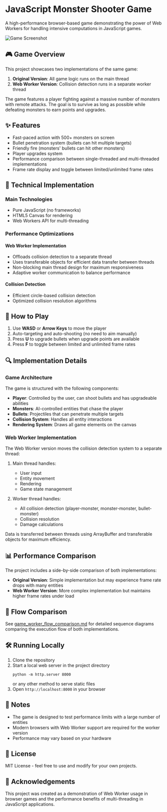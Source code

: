 # JavaScript Monster Shooter Game

A high-performance browser-based game demonstrating the power of Web Workers for handling intensive computations in JavaScript games.

![Game Screenshot](screenshot.png)

## 🎮 Game Overview

This project showcases two implementations of the same game:

1. **Original Version**: All game logic runs on the main thread
2. **Web Worker Version**: Collision detection runs in a separate worker thread

The game features a player fighting against a massive number of monsters with remote attacks. The goal is to survive as long as possible while defeating monsters to earn points and upgrades.

## ✨ Features

- Fast-paced action with 500+ monsters on screen
- Bullet penetration system (bullets can hit multiple targets)
- Friendly fire (monsters' bullets can hit other monsters)
- Player upgrades system
- Performance comparison between single-threaded and multi-threaded implementations
- Frame rate display and toggle between limited/unlimited frame rates

## 🔧 Technical Implementation

### Main Technologies

- Pure JavaScript (no frameworks)
- HTML5 Canvas for rendering
- Web Workers API for multi-threading

### Performance Optimizations

#### Web Worker Implementation
- Offloads collision detection to a separate thread
- Uses transferable objects for efficient data transfer between threads
- Non-blocking main thread design for maximum responsiveness
- Adaptive worker communication to balance performance

#### Collision Detection
- Efficient circle-based collision detection
- Optimized collision resolution algorithms

## 🚀 How to Play

1. Use **WASD** or **Arrow Keys** to move the player
2. Auto-targeting and auto-shooting (no need to aim manually)
3. Press **U** to upgrade bullets when upgrade points are available
4. Press **F** to toggle between limited and unlimited frame rates

## 🔍 Implementation Details

### Game Architecture

The game is structured with the following components:

- **Player**: Controlled by the user, can shoot bullets and has upgradeable abilities
- **Monsters**: AI-controlled entities that chase the player
- **Bullets**: Projectiles that can penetrate multiple targets
- **Collision System**: Handles all entity interactions
- **Rendering System**: Draws all game elements on the canvas

### Web Worker Implementation

The Web Worker version moves the collision detection system to a separate thread:

1. Main thread handles:
   - User input
   - Entity movement
   - Rendering
   - Game state management

2. Worker thread handles:
   - All collision detection (player-monster, monster-monster, bullet-monster)
   - Collision resolution
   - Damage calculations

Data is transferred between threads using ArrayBuffer and transferable objects for maximum efficiency.

## 📊 Performance Comparison

The project includes a side-by-side comparison of both implementations:

- **Original Version**: Simple implementation but may experience frame rate drops with many entities
- **Web Worker Version**: More complex implementation but maintains higher frame rates under load

## 🔄 Flow Comparison

See [game_worker_flow_comparison.md](game_worker_flow_comparison.md) for detailed sequence diagrams comparing the execution flow of both implementations.

## 🛠️ Running Locally

1. Clone the repository
2. Start a local web server in the project directory
   ```
   python -m http.server 8000
   ```
   or any other method to serve static files
3. Open `http://localhost:8000` in your browser

## 📝 Notes

- The game is designed to test performance limits with a large number of entities
- Modern browsers with Web Worker support are required for the worker version
- Performance may vary based on your hardware

## 📜 License

MIT License - feel free to use and modify for your own projects.

## 🙏 Acknowledgements

This project was created as a demonstration of Web Worker usage in browser games and the performance benefits of multi-threading in JavaScript applications.
